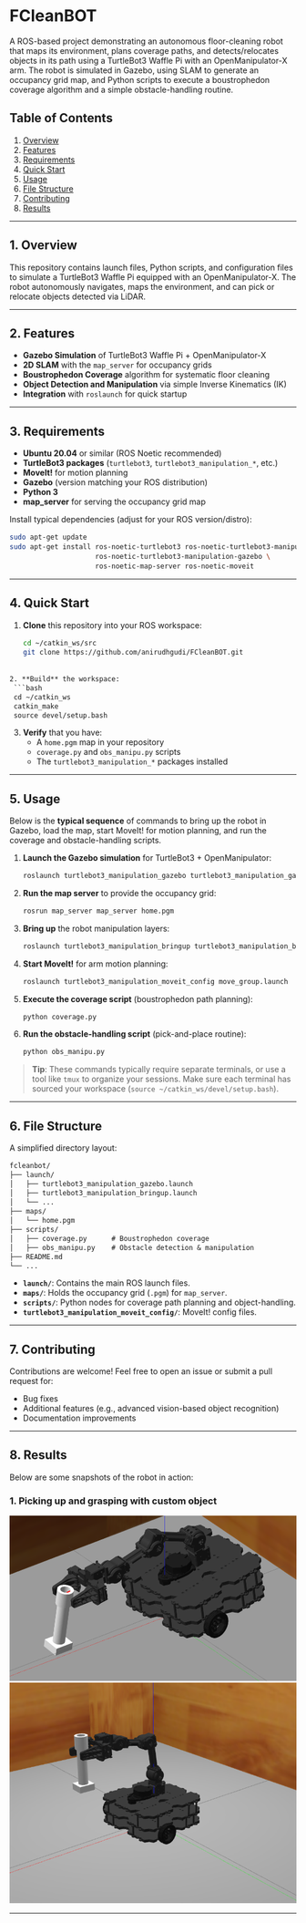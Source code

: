 # FCleanBOT

A ROS-based project demonstrating an autonomous floor-cleaning robot that maps its environment, plans coverage paths, and detects/relocates objects in its path using a TurtleBot3 Waffle Pi with an OpenManipulator-X arm. The robot is simulated in Gazebo, using SLAM to generate an occupancy grid map, and Python scripts to execute a boustrophedon coverage algorithm and a simple obstacle-handling routine.

## Table of Contents
1. [Overview](#overview)  
2. [Features](#features)  
3. [Requirements](#requirements)  
4. [Quick Start](#quick-start)  
5. [Usage](#usage)  
6. [File Structure](#file-structure)  
7. [Contributing](#contributing)  
8. [Results](#results)  

---

## 1. Overview

This repository contains launch files, Python scripts, and configuration files to simulate a TurtleBot3 Waffle Pi equipped with an OpenManipulator-X. The robot autonomously navigates, maps the environment, and can pick or relocate objects detected via LiDAR.

---

## 2. Features
- **Gazebo Simulation** of TurtleBot3 Waffle Pi + OpenManipulator-X  
- **2D SLAM** with the `map_server` for occupancy grids  
- **Boustrophedon Coverage** algorithm for systematic floor cleaning  
- **Object Detection and Manipulation** via simple Inverse Kinematics (IK)  
- **Integration** with `roslaunch` for quick startup

---

## 3. Requirements
- **Ubuntu 20.04** or similar (ROS Noetic recommended)
- **TurtleBot3 packages** (`turtlebot3`, `turtlebot3_manipulation_*`, etc.)
- **MoveIt!** for motion planning
- **Gazebo** (version matching your ROS distribution)
- **Python 3**  
- **map_server** for serving the occupancy grid map

Install typical dependencies (adjust for your ROS version/distro):
```bash
sudo apt-get update
sudo apt-get install ros-noetic-turtlebot3 ros-noetic-turtlebot3-manipulation \
                     ros-noetic-turtlebot3-manipulation-gazebo \
                     ros-noetic-map-server ros-noetic-moveit
```

---

## 4. Quick Start

1. **Clone** this repository into your ROS workspace:
   ```bash
   cd ~/catkin_ws/src
   git clone https://github.com/anirudhgudi/FCleanBOT.git

  ```

2. **Build** the workspace:
   ```bash
   cd ~/catkin_ws
   catkin_make
   source devel/setup.bash
   ```

3. **Verify** that you have:
   - A `home.pgm` map in your repository  
   - `coverage.py` and `obs_manipu.py` scripts  
   - The `turtlebot3_manipulation_*` packages installed

---

## 5. Usage

Below is the **typical sequence** of commands to bring up the robot in Gazebo, load the map, start MoveIt! for motion planning, and run the coverage and obstacle-handling scripts.

1. **Launch the Gazebo simulation** for TurtleBot3 + OpenManipulator:
   ```bash
   roslaunch turtlebot3_manipulation_gazebo turtlebot3_manipulation_gazebo.launch
   ```
2. **Run the map server** to provide the occupancy grid:
   ```bash
   rosrun map_server map_server home.pgm
   ```
3. **Bring up** the robot manipulation layers:
   ```bash
   roslaunch turtlebot3_manipulation_bringup turtlebot3_manipulation_bringup.launch
   ```
4. **Start MoveIt!** for arm motion planning:
   ```bash
   roslaunch turtlebot3_manipulation_moveit_config move_group.launch
   ```
5. **Execute the coverage script** (boustrophedon path planning):
   ```bash
   python coverage.py
   ```
6. **Run the obstacle-handling script** (pick-and-place routine):
   ```bash
   python obs_manipu.py
   ```

> **Tip**: These commands typically require separate terminals, or use a tool like `tmux` to organize your sessions. Make sure each terminal has sourced your workspace (`source ~/catkin_ws/devel/setup.bash`).

---

## 6. File Structure

A simplified directory layout:

```
fcleanbot/
├── launch/
│   ├── turtlebot3_manipulation_gazebo.launch
│   ├── turtlebot3_manipulation_bringup.launch
│   └── ...
├── maps/
│   └── home.pgm
├── scripts/
│   ├── coverage.py      # Boustrophedon coverage
│   ├── obs_manipu.py    # Obstacle detection & manipulation
├── README.md
└── ...
```

- **`launch/`**: Contains the main ROS launch files.  
- **`maps/`**: Holds the occupancy grid (`.pgm`) for `map_server`.  
- **`scripts/`**: Python nodes for coverage path planning and object-handling.  
- **`turtlebot3_manipulation_moveit_config/`**: MoveIt! config files.

---

## 7. Contributing

Contributions are welcome! Feel free to open an issue or submit a pull request for:
- Bug fixes
- Additional features (e.g., advanced vision-based object recognition)
- Documentation improvements

---

## 8. Results

Below are some snapshots of the robot in action:

### 1. Picking up and grasping with custom object
![Coverage Path](assets/robotWobj.png)
![Gazebo Simulation](assets/tb3wobj.png)





---



